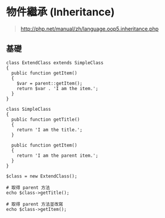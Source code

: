# 物件繼承 (Inheritance)

> http://php.net/manual/zh/language.oop5.inheritance.php

## 基礎

````
class ExtendClass extends SimpleClass
{
  public function getItem()
  {
    $var = parent::getItem();
    return $var . 'I am the item.';
  }
}

class SimpleClass
{
  public function getTitle()
  {
    return 'I am the title.';
  }

  public function getItem()
  {
    return 'I am the parent item.';
  }
}

$class = new ExtendClass();

# 取得 parent 方法
echo $class->getTitle();

# 取得 parent 方法並改寫
echo $class->getItem();
````